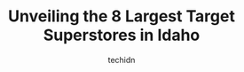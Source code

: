 ---
layout: ampstory
image: https://i0.wp.com/paketmu.com/wp-content/uploads/2023/06/target-mobile-0-in-idaho-1686371176.jpeg?resize=640,853
author: techidn
featured: false
description: Explore the diverse Target Superstore scene in Idaho, home to an incredible selection of 8 establishments catering to every taste. Whether youre in search of iconic favorites or undiscovere
title: Unveiling the 8 Largest Target Superstores in Idaho
cover:
   title: Unveiling the 8 Largest Target Superstores in Idaho
   subtitle: RICKPATE
   background: https://paketmu.com/wp-content/uploads/2023/06/target-mobile-0-in-idaho-1686371176.jpeg

pages: 
 - layout: thirds
   top: <h1>#1 Target</h1>
   bottom: "<p>The Milwaukee location has gone down hill! The whole store seemed a mess. The clothing racks were so disorganized that I couldnt find anything that I was looking for. I </p>"
   background: https://paketmu.com/wp-content/uploads/2023/06/target-mobile-1-in-idaho-1686371177.jpeg
   backgroundblur: true
 - layout: thirds
   top: <h1>#2 Target</h1>
   bottom: "<p>2171 S 25th E, Idaho Falls, ID 83406, United States</p>"
   background: https://paketmu.com/wp-content/uploads/2023/06/target-mobile-2-in-idaho-1686371178.jpeg
   cta:
      link: https://paketmu.com/unveiling-the-8-largest-target-superstores-in-idaho/
      text: Unveiling the 8 Largest Target Superstores in Idaho
 - layout: thirds
   top: <h1>#3 Target</h1>
   bottom: "<p>I drove several miles out of my way to come to this location! Very happy I did! Compared to the other location this one was much cleaner and well organized. I was happy t</p>"
   background: https://paketmu.com/wp-content/uploads/2023/06/target-mobile-3-in-idaho-1686371179.jpeg
   cta:
      link: https://paketmu.com/unveiling-the-8-largest-target-superstores-in-idaho/
      text: Unveiling the 8 Largest Target Superstores in Idaho
 - layout: thirds
   top: <h1>#4 Target</h1>
   bottom: "<p>315 W Canfield Ave, Coeur dAlene, ID 83815, United States</p>"
   background: https://images.unsplash.com/photo-1615749413727-825b59a857b5?ixlib=rb-4.0.3&ixid=MnwxMjA3fDB8MHxwaG90by1wYWdlfHx8fGVufDB8fHx8&auto=format&fit=crop&w=640&h=853&q=80
   cta:
      link: https://paketmu.com/unveiling-the-8-largest-target-superstores-in-idaho/
      text: Unveiling the 8 Largest Target Superstores in Idaho
 - layout: thirds
   top: <h1>#5 Target</h1>
   bottom: "<p>1611 Blue Lakes Blvd N, Twin Falls, ID 83301, United States</p>"
   background: https://images.unsplash.com/photo-1541356665065-22676f35dd40?ixlib=rb-4.0.3&ixid=MnwxMjA3fDB8MHxwaG90by1wYWdlfHx8fGVufDB8fHx8&auto=format&fit=crop&w=640&h=853&q=80
   cta:
      link: https://paketmu.com/unveiling-the-8-largest-target-superstores-in-idaho/
      text: Unveiling the 8 Largest Target Superstores in Idaho
 - layout: thirds
   top: <h1>#6 Target</h1>
   bottom: "<p>16300 N Marketplace Blvd, Nampa, ID 83687, United States</p>"
   background: https://images.unsplash.com/photo-1609083590460-7b8cc0ca65f8?ixlib=rb-4.0.3&ixid=MnwxMjA3fDB8MHxwaG90by1wYWdlfHx8fGVufDB8fHx8&auto=format&fit=crop&w=640&h=853&q=80
   cta:
      link: https://paketmu.com/unveiling-the-8-largest-target-superstores-in-idaho/
      text: Unveiling the 8 Largest Target Superstores in Idaho
 - layout: thirds
   top: <h1>#7 Target</h1>
   bottom: "<p>2132 Pullman Rd, Moscow, ID 83843, United States</p>"
   background: https://images.unsplash.com/photo-1510906594845-bc082582c8cc?ixlib=rb-4.0.3&ixid=MnwxMjA3fDB8MHxwaG90by1wYWdlfHx8fGVufDB8fHx8&auto=format&fit=crop&w=640&h=853&q=80
   cta:
      link: https://paketmu.com/unveiling-the-8-largest-target-superstores-in-idaho/
      text: Unveiling the 8 Largest Target Superstores in Idaho
 - layout: thirds
   middle: Continue reading...
   background: https://images.unsplash.com/photo-1549241520-425e3dfc01cb?ixlib=rb-4.0.3&ixid=MnwxMjA3fDB8MHxwaG90by1wYWdlfHx8fGVufDB8fHx8&auto=format&fit=crop&w=640&h=853&q=80
   cta:
      link: https://paketmu.com/unveiling-the-8-largest-target-superstores-in-idaho/
      text: Unveiling the 8 Largest Target Superstores in Idaho
      
---
